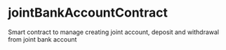 # jointBankAccountContract
Smart contract to manage creating joint account, deposit and withdrawal from joint bank account
